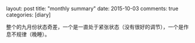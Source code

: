 layout: post
title: "monthly summary"
date: 2015-10-03
comments: true
categories: [diary]


整个的九月份状态奇差，一个是一直处于紧张状态（没有很好的调节），一个是作息不规律（晚睡）。

